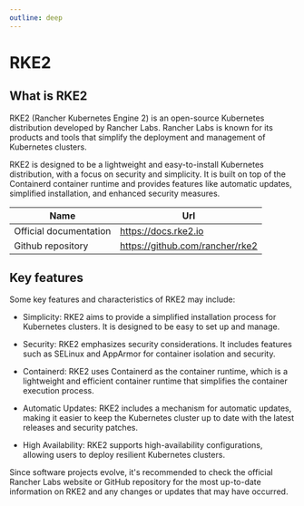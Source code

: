 ```yaml
---
outline: deep
---
```


# RKE2

## What is RKE2

RKE2 (Rancher Kubernetes Engine 2) is an open-source Kubernetes distribution developed by Rancher Labs. Rancher Labs is known for its products and tools that simplify the deployment and management of Kubernetes clusters.

RKE2 is designed to be a lightweight and easy-to-install Kubernetes distribution, with a focus on security and simplicity. It is built on top of the Containerd container runtime and provides features like automatic updates, simplified installation, and enhanced security measures.

| Name                   | Url                             |
| ---------------------- | ------------------------------- |
| Official documentation | https://docs.rke2.io            |
| Github repository      | https://github.com/rancher/rke2 |  

## Key features

Some key features and characteristics of RKE2 may include:

- Simplicity: RKE2 aims to provide a simplified installation process for Kubernetes clusters. It is designed to be easy to set up and manage.

- Security: RKE2 emphasizes security considerations. It includes features such as SELinux and AppArmor for container isolation and security.

- Containerd: RKE2 uses Containerd as the container runtime, which is a lightweight and efficient container runtime that simplifies the container execution process.

- Automatic Updates: RKE2 includes a mechanism for automatic updates, making it easier to keep the Kubernetes cluster up to date with the latest releases and security patches.

- High Availability: RKE2 supports high-availability configurations, allowing users to deploy resilient Kubernetes clusters.

Since software projects evolve, it's recommended to check the official Rancher Labs website or GitHub repository for the most up-to-date information on RKE2 and any changes or updates that may have occurred.


